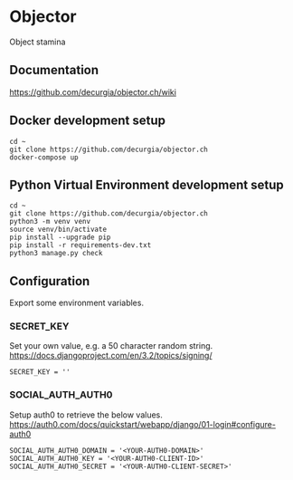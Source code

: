 
# Objector
Object stamina


## Documentation
https://github.com/decurgia/objector.ch/wiki


## Docker development setup
```
cd ~
git clone https://github.com/decurgia/objector.ch
docker-compose up
```

## Python Virtual Environment development setup
```
cd ~
git clone https://github.com/decurgia/objector.ch
python3 -m venv venv
source venv/bin/activate
pip install --upgrade pip
pip install -r requirements-dev.txt
python3 manage.py check
```

## Configuration
Export some environment variables.

### SECRET_KEY
Set your own value, e.g. a 50 character random string.
https://docs.djangoproject.com/en/3.2/topics/signing/

```
SECRET_KEY = ''
```

### SOCIAL_AUTH_AUTH0
Setup auth0 to retrieve the below values.
https://auth0.com/docs/quickstart/webapp/django/01-login#configure-auth0

```
SOCIAL_AUTH_AUTH0_DOMAIN = '<YOUR-AUTH0-DOMAIN>'
SOCIAL_AUTH_AUTH0_KEY = '<YOUR-AUTH0-CLIENT-ID>'
SOCIAL_AUTH_AUTH0_SECRET = '<YOUR-AUTH0-CLIENT-SECRET>'
```
